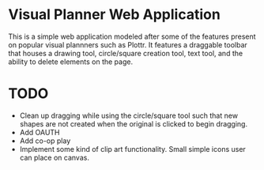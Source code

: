 # Visual Planner Web Application
This is a simple web application modeled after some of the features present on popular visual plannners such as Plottr. It features a draggable toolbar that houses a drawing tool, circle/square creation tool, text tool, and the ability to delete elements on the page. 

# TODO
* Clean up dragging while using the circle/square tool such that new shapes are not created when the original is clicked to begin dragging.
* Add OAUTH
* Add co-op play
* Implement some kind of clip art functionality. Small simple icons user can place on canvas.

